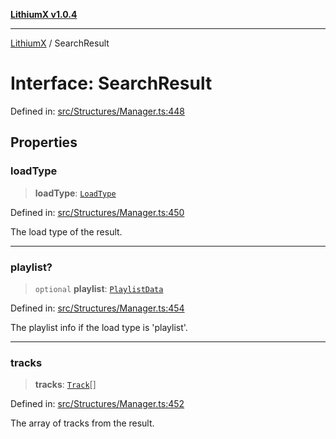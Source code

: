 [**LithiumX v1.0.4**](../README.md)

***

[LithiumX](../globals.md) / SearchResult

# Interface: SearchResult

Defined in: [src/Structures/Manager.ts:448](https://github.com/anantix-network/LithiumX/blob/1ee801f60507a40b0e1da1b728c5a61e34ba8699/src/Structures/Manager.ts#L448)

## Properties

### loadType

> **loadType**: [`LoadType`](../type-aliases/LoadType.md)

Defined in: [src/Structures/Manager.ts:450](https://github.com/anantix-network/LithiumX/blob/1ee801f60507a40b0e1da1b728c5a61e34ba8699/src/Structures/Manager.ts#L450)

The load type of the result.

***

### playlist?

> `optional` **playlist**: [`PlaylistData`](PlaylistData.md)

Defined in: [src/Structures/Manager.ts:454](https://github.com/anantix-network/LithiumX/blob/1ee801f60507a40b0e1da1b728c5a61e34ba8699/src/Structures/Manager.ts#L454)

The playlist info if the load type is 'playlist'.

***

### tracks

> **tracks**: [`Track`](Track.md)[]

Defined in: [src/Structures/Manager.ts:452](https://github.com/anantix-network/LithiumX/blob/1ee801f60507a40b0e1da1b728c5a61e34ba8699/src/Structures/Manager.ts#L452)

The array of tracks from the result.
